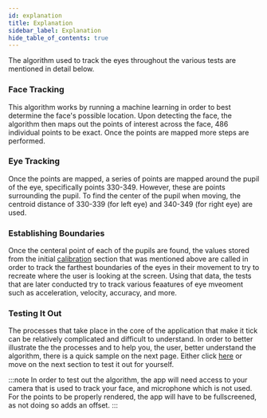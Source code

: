 ```yaml
---
id: explanation
title: Explanation
sidebar_label: Explanation
hide_table_of_contents: true
---
```


The algorithm used to track the eyes throughout the various tests are mentioned in detail below.

### Face Tracking

This algorithm works by running a machine learning in order to best determine the face's possible location.
Upon detecting the face, the algorithm then maps out the points of interest across the face, 486 individual points to be exact.
Once the points are mapped more steps are performed.

### Eye Tracking

Once the points are mapped, a series of points are mapped around the pupil of the eye, specifically points 330-349.
However, these are points surrounding the pupil. To find the center of the pupil when moving, the centroid distance of 330-339 (for left eye)
and 340-349 (for right eye) are used.

### Establishing Boundaries

Once the centeral point of each of the pupils are found, the values stored from the initial [calibration](/calibration/introduction.md) section that was mentioned above
are called in order to track the farthest boundaries of the eyes in their movement to try to recreate where the user is looking at the screen.
Using that data, the tests that are later conducted try to track various feaatures of eye mveoment such as acceleration, velocity, accuracy, and more.

### Testing It Out

The processes that take place in the core of the application that make it tick can be relatively complicated and difficult to understand. In order to better illustrate the
the processes and to help you, the user, better understand the algorithm, there is a quick sample on the next page. Either click [here](/tracking/debugging.mdx) or move on the next section to test it
out for yourself.

:::note
In order to test out the algorithm, the app will need access to your camera that is used to track your face, and microphone which is not used.
For the points to be properly rendered, the app will have to be fullscreened, as not doing so adds an offset.
:::
